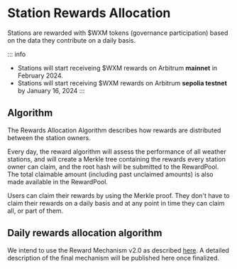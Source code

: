# Station Rewards Allocation

Stations are rewarded with $WXM tokens (governance participation) based on the data they contribute on a daily basis.

::: info
- Stations will start receiveing $WXM rewards on Arbitrum **mainnet** in February 2024.
- Stations will start receiving $WXM rewards on Arbitrum **sepolia testnet** by January 16, 2024
:::

## Algorithm

The Rewards Allocation Algorithm describes how rewards are distributed between the station owners.

Every day, the reward algorithm will assess the performance of all weather stations, and will create a Merkle tree containing the rewards every station owner can claim, and the root hash will be submitted to the RewardPool. The total claimable amount (including past unclaimed amounts) is also made available in the RewardPool.

Users can claim their rewards by using the Merkle proof. They don't have to claim their rewards on a daily basis and at any point in time they can claim all, or part of them.

## Daily rewards allocation algorithm

We intend to use the Reward Mechanism v2.0 as described [here](https://docs.weatherxm.com/reward-mechanism#reward-mechanism-v20).
A detailed description of the final mechanism will be published here once finalized.
